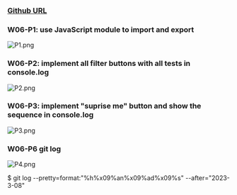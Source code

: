 ### [Github URL](https://github.com/tonychicken/JavaScriptPractice.git)

### W06-P1: use JavaScript module to import and export
![P1.png](https://mlybsphqojjqadpysauq.supabase.co/storage/v1/object/public/demo-06/tony_207410506_img/W06-P1.jpg)

### W06-P2: implement all filter buttons with all tests in console.log

![P2.png](https://mlybsphqojjqadpysauq.supabase.co/storage/v1/object/public/demo-06/tony_207410506_img/W06-P2.jpg)

### W06-P3: implement "suprise me" button and show the sequence in console.log
![P3.png](https://mlybsphqojjqadpysauq.supabase.co/storage/v1/object/public/demo-06/tony_207410506_img/W06-P3.jpg)


### W06-P6 git log
![P4.png](https://mlybsphqojjqadpysauq.supabase.co/storage/v1/object/public/demo-06/tony_207410506_img/W06-P4.jpg)



$ git log --pretty=format:"%h%x09%an%x09%ad%x09%s" --after="2023-3-08"